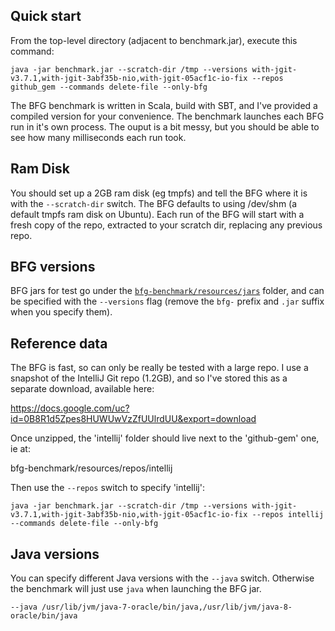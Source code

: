 Quick start
-----------

From the top-level directory (adjacent to benchmark.jar), execute this command:

```
java -jar benchmark.jar --scratch-dir /tmp --versions with-jgit-v3.7.1,with-jgit-3abf35b-nio,with-jgit-05acf1c-io-fix --repos github_gem --commands delete-file --only-bfg
```

The BFG benchmark is written in Scala, build with SBT, and I've provided a compiled version for your convenience. The benchmark launches each BFG run in it's own process. The ouput is a bit messy, but you should be able to see how many milliseconds each run took.

Ram Disk
--------

You should set up a 2GB ram disk (eg tmpfs) and tell the BFG where it is with the `--scratch-dir` switch. The BFG defaults to using /dev/shm (a default tmpfs ram disk on Ubuntu). Each run of the BFG will start with a fresh copy of the repo, extracted to your scratch dir, replacing any previous repo.

BFG versions
------------

BFG jars for test go under the [`bfg-benchmark/resources/jars`](https://github.com/rtyley/bfg-bench/tree/master/bfg-benchmark/resources/jars) folder, and can be specified with the `--versions` flag (remove the `bfg-` prefix and `.jar` suffix when you specify them).

Reference data
--------------

The BFG is fast, so can only be really be tested with a large repo. I use a snapshot of the IntelliJ Git repo (1.2GB), and so I've stored this as a separate download, available here:

https://docs.google.com/uc?id=0B8R1d5Zpes8HUWUwVzZfUUlrdUU&export=download

Once unzipped, the 'intellij' folder should live next to the 'github-gem' one, ie at:

bfg-benchmark/resources/repos/intellij

Then use the `--repos` switch to specify 'intellij':

```
java -jar benchmark.jar --scratch-dir /tmp --versions with-jgit-v3.7.1,with-jgit-3abf35b-nio,with-jgit-05acf1c-io-fix --repos intellij --commands delete-file --only-bfg
```

Java versions
-------------

You can specify different Java versions with the `--java` switch. Otherwise the benchmark will just use `java` when launching the BFG jar.

```
--java /usr/lib/jvm/java-7-oracle/bin/java,/usr/lib/jvm/java-8-oracle/bin/java
```

